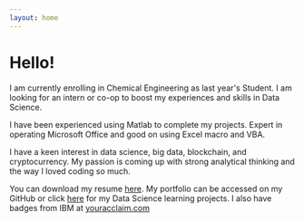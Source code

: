 ```yaml
---
layout: home
---
```

# Hello!

I am currently enrolling in Chemical Engineering as last year's Student. I am looking for an intern or co-op to boost my experiences and skills in Data Science.

I have been experienced using Matlab to complete my projects. Expert in operating Microsoft Office and good on using Excel macro and VBA.

I have a keen interest in data science, big data, blockchain, and cryptocurrency. My passion is coming up with strong analytical thinking and the way I loved coding so much.

You can download my resume [here](https://drive.google.com/file/d/1Q2XnhOr-eVpGOseug-D6xfICZs5DTu7U/view?usp=sharing). My portfolio can be accessed on my GitHub or click [here](https://github.com/bhaskoro-muthohar/DataScienceLearning) for my Data Science learning projects. I also have badges from IBM at [youracclaim.com](https://www.youracclaim.com/users/bhaskoro-muthohar/badges)
